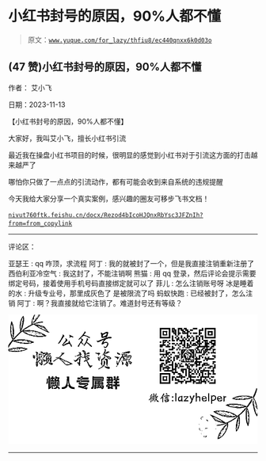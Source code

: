 # 小红书封号的原因，90%人都不懂

> 原文：[`www.yuque.com/for_lazy/thfiu8/ec440qnxx6k0d03o`](https://www.yuque.com/for_lazy/thfiu8/ec440qnxx6k0d03o)

## (47 赞)小红书封号的原因，90%人都不懂

作者： 艾小飞

日期：2023-11-13

【小红书封号的原因，90%人都不懂】

大家好，我叫艾小飞，擅长小红书引流

最近我在操盘小红书项目的时候，很明显的感觉到小红书对于引流这方面的打击越来越严了

哪怕你只做了一点点的引流动作，都有可能会收到来自系统的违规提醒

今天我给大家分享一个真实案例，感兴趣的圈友可移步飞书文档！

[`nivut760ftk.feishu.cn/docx/Rezod4bIcoHJQnxRbYsc3JFZnIh?from=from_copylink`](https://nivut760ftk.feishu.cn/docx/Rezod4bIcoHJQnxRbYsc3JFZnIh?from=from_copylink)

* * *

评论区：

亚瑟王 : qq 咋顶，求流程
阿丁 : 我的就被封了一个，但是我直接注销重新注册了
西伯利亚冷空气 : 我这封了，不能注销啊
熊猫 : 用 qq 登录，然后评论会提示需要绑定号码，接着使用手机号码直接绑定就可以了
菲儿 : 怎么注销账号呀
冰是睡着的水 : 升级专业号，那里成灰色了 是被限流了吗
蚂蚁快跑 : 已经被封了，怎么注销
阿丁 : 啊？我直接就给它注销了。难道封号还有等级？

![](img/1c37d505930596d12a88ab23e11aa07a.png)

* * *
